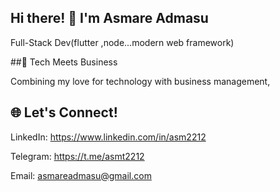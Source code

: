 ## Hi there! 👋 I'm Asmare Admasu
 Full-Stack Dev(flutter ,node...modern web framework)

##🌟 Tech Meets Business

Combining my love for technology with business management, 

## 🌐 Let's Connect!

  LinkedIn: https://www.linkedin.com/in/asm2212
  
  Telegram: https://t.me/asmt2212
  
  Email: asmareadmasu@gmail.com
